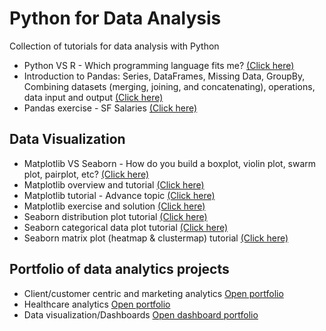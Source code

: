 # Python for Data Analysis
Collection of tutorials for data analysis with Python 

* Python VS R - Which programming language fits me? [(Click here)](https://github.com/harishmuh/Python-VS-R-comparison-article)
* Introduction to Pandas: Series, DataFrames, Missing Data, GroupBy, Combining datasets (merging, joining, and concatenating), operations, data input and output [(Click here)](https://github.com/harishmuh/Python-for-Data-Science-Analysis/blob/main/Pandas.ipynb)
* Pandas exercise - SF Salaries [(Click here)](https://github.com/harishmuh/Python-for-Data-Science-Analysis/blob/main/Pandas_exercise_SF_Salaries.ipynb)

## Data Visualization
* Matplotlib VS Seaborn - How do you build a boxplot, violin plot, swarm plot, pairplot, etc? [(Click here)](https://github.com/harishmuh/Python-for-Data-Science-Analysis/blob/main/Visualization_Matplotlib_VS_Seaborn.ipynb)
* Matplotlib overview and tutorial [(Click here)](https://github.com/harishmuh/Python-for-Data-Science-Analysis/blob/main/Matplotlib_tutorials.ipynb)
* Matplotlib tutorial - Advance topic [(Click here)](https://github.com/harishmuh/Python-for-Data-Science-Analysis/blob/main/Matplotlib_tutorial_advanced.ipynb)
* Matplotlib exercise and solution [(Click here)](https://github.com/harishmuh/Python-for-Data-Science-Analysis/blob/main/Matplotlib_exercise.ipynb)
* Seaborn distribution plot tutorial [(Click here)](https://github.com/harishmuh/Python-for-Data-Science-Analysis/blob/main/Seaborn_Distribution%20plot%20tutorial.ipynb)
* Seaborn categorical data plot tutorial [(Click here)](https://github.com/harishmuh/Python-for-Data-Science-Analysis/blob/main/Seaborn_Categorical_data_plots_tutorial.ipynb)
* Seaborn matrix plot (heatmap & clustermap) tutorial [(Click here)](https://github.com/harishmuh/Python-for-Data-Science-Analysis/blob/main/Seaborn_matrix_plots_(heatmap_and_clustermap).ipynb) 




## Portfolio of data analytics projects
* Client/customer centric and marketing analytics [Open portfolio](https://github.com/harishmuh/data_analyst_projects/tree/main)
* Healthcare analytics [Open portfolio](https://github.com/harishmuh/data_analyst_projects/tree/main)
* Data visualization/Dashboards [Open dashboard portfolio](https://github.com/harishmuh/data_analyst_projects/tree/main)
